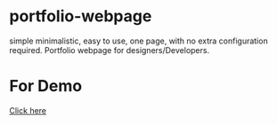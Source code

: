 # portfolio-webpage
simple minimalistic, easy to use, one page, with no extra configuration required. Portfolio webpage for designers/Developers.

# For Demo
 <a href="https://shivamkapasia0.github.io/portfolio-webpage/">Click here</a>
